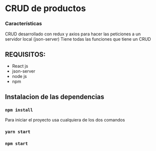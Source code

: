 # CRUD de productos

### Características

CRUD desarrollado con redux y axios para hacer las peticiones a un servidor local (json-server)
Tiene todas las funciones que tiene un CRUD

## REQUISITOS:

- React js
- json-server
- node js
- npm

## Instalacion de las dependencias

### `npm install`

Para iniciar el proyecto usa cualquiera de los dos comandos

### `yarn start`
### `npm start`